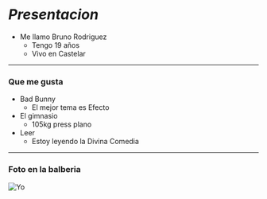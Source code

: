 # *Presentacion*

* Me llamo Bruno Rodriguez
    * Tengo 19 años
    * Vivo en Castelar

---

### Que me gusta

- Bad Bunny
    - El mejor tema es Efecto
- El gimnasio
    - 105kg press plano
- Leer
    - Estoy leyendo la Divina Comedia

---

### Foto en la balberia

![Yo](/downloads/yo)
